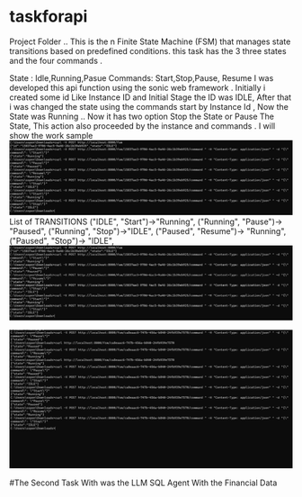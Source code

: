 # taskforapi

Project Folder .. This is the n Finite State Machine (FSM) that manages state transitions based on
predefined conditions.
this task has the 3 three states and the four commands .

State : Idle,Running,Pasue
Commands: Start,Stop,Pause, Resume
I was developed this api function using the sonic web framework . Initially i created some id Like Instance ID and Initial Stage the ID was IDLE, After that i was changed the state using the commands start by Instance Id , Now the State was Running .. Now it has two option Stop the State or Pause The State, This action also proceeded by the instance and commands . I will show the work sample
![alt text](api_test.png)
List of TRANSITIONS
("IDLE", "Start")->"Running",
("Running", "Pause")-> "Paused",
("Running", "Stop")->"IDLE",
("Paused", "Resume")-> "Running",
("Paused", "Stop")-> "IDLE",
![alt text](<Screenshot 2025-02-23 132355.png>)

![alt text](<Screenshot 2025-02-23 132227.png>)

#The Second Task With was the LLM SQL Agent With the Financial Data
